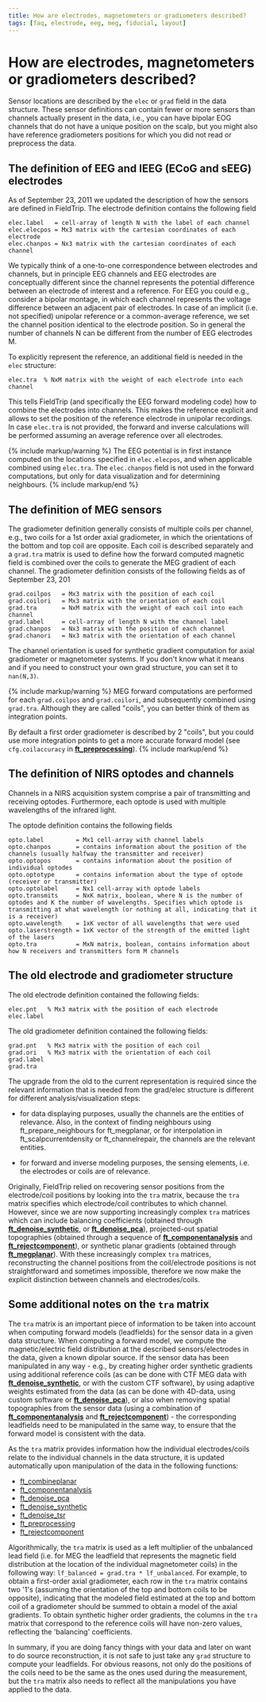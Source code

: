 ```yaml
---
title: How are electrodes, magnetometers or gradiometers described?
tags: [faq, electrode, eeg, meg, fiducial, layout]
---
```


# How are electrodes, magnetometers or gradiometers described?

Sensor locations are described by the `elec` or `grad` field in the data structure. These sensor definitions can contain fewer or more sensors than channels actually present in the data, i.e., you can have bipolar EOG channels that do not have a unique position on the scalp, but you might also have reference gradiometers positions for which you did not read or preprocess the data.

## The definition of EEG and IEEG (ECoG and sEEG) electrodes

As of September 23, 2011 we updated the description of how the sensors are defined in FieldTrip. The electrode definition contains the following field

    elec.label   = cell-array of length N with the label of each channel
    elec.elecpos = Mx3 matrix with the cartesian coordinates of each electrode
    elec.chanpos = Nx3 matrix with the cartesian coordinates of each channel

We typically think of a one-to-one correspondence between electrodes and channels, but in principle EEG channels and EEG electrodes are conceptually different since the channel represents the potential difference between an electrode of interest and a reference. For EEG you could e.g., consider a bipolar montage, in which each channel represents the voltage difference between an adjacent pair of electrodes. In case of an implicit (i.e. not specified) unipolar reference or a common-average reference, we set the channel position identical to the electrode position. So in general the number of channels N can be different from the number of EEG electrodes M.

To explicitly represent the reference, an additional field is needed in the `elec` structure:

    elec.tra  % NxM matrix with the weight of each electrode into each channel

This tells FieldTrip (and specifically the EEG forward modeling code) how to combine the electrodes into channels. This makes the reference explicit and allows to set the position of the reference electrode in unipolar recordings. In case `elec.tra` is not provided, the forward and inverse calculations will be performed assuming an average reference over all electrodes.

{% include markup/warning %}
The EEG potential is in first instance computed on the locations specified in `elec.elecpos`, and when applicable combined using `elec.tra`. The `elec.chanpos` field is not used in the forward computations, but only for data visualization and for determining neighbours.
{% include markup/end %}

## The definition of MEG sensors

The gradiometer definition generally consists of multiple coils per channel, e.g., two coils for a 1st order axial gradiometer, in which the orientations of the bottom and top coil are opposite. Each coil is described separately and a `grad.tra` matrix is used to define how the forward computed magnetic field is combined over the coils to generate the MEG gradient of each channel. The gradiometer definition consists of the following fields as of September 23, 201

    grad.coilpos   = Mx3 matrix with the position of each coil
    grad.coilori   = Mx3 matrix with the orientation of each coil
    grad.tra       = NxM matrix with the weight of each coil into each channel
    grad.label     = cell-array of length N with the channel label
    grad.chanpos   = Nx3 matrix with the position of each channel
    grad.chanori   = Nx3 matrix with the orientation of each channel

The channel orientation is used for synthetic gradient computation for axial gradiometer or magnetometer systems. If you don't know what it means and if you need to construct your own grad structure, you can set it to `nan(N,3)`.

{% include markup/warning %}
MEG forward computations are performed for each `grad.coilpos` and `grad.coilori`, and subsequently combined using `grad.tra`. Although they are called "coils", you can better think of them as integration points.

By default a first order gradiometer is described by 2 "coils", but you could use more integration points to get a more accurate forward model (see `cfg.coilaccuracy` in **[ft_preprocessing](/reference/ft_preprocessing)**).
{% include markup/end %}

## The definition of NIRS optodes and channels

Channels in a NIRS acquisition system comprise a pair of transmitting and receiving optodes. Furthermore, each optode is used with multiple wavelengths of the infrared light.

The optode definition contains the following fields

    opto.label         = Mx1 cell-array with channel labels
    opto.chanpos       = contains information about the position of the channels (usually halfway the transmitter and receiver)
    opto.optopos       = contains information about the position of individual optodes
    opto.optotype      = contains information about the type of optode (receiver or transmitter)
    opto.optolabel     = Nx1 cell-array with optode labels
    opto.transmits     = NxK matrix, boolean, where N is the number of optodes and K the number of wavelengths. Specifies which optode is transmitting at what wavelength (or nothing at all, indicating that it is a receiver)
    opto.wavelength    = 1xK vector of all wavelengths that were used
    opto.laserstrength = 1xK vector of the strength of the emitted light of the lasers
    opto.tra           = MxN matrix, boolean, contains information about how N receivers and transmitters form M channels

## The old electrode and gradiometer structure

The old electrode definition contained the following fields:

    elec.pnt   % Mx3 matrix with the position of each electrode
    elec.label

The old gradiometer definition contained the following fields:

    grad.pnt   % Mx3 matrix with the position of each coil
    grad.ori   % Mx3 matrix with the orientation of each coil
    grad.label
    grad.tra

The upgrade from the old to the current representation is required since the relevant information that is needed from the grad/elec structure is different for different analysis/visualization steps:

- for data displaying purposes, usually the channels are the entities of relevance. Also, in the context of finding neighbours using ft_prepare_neighbours for ft_megplanar, or for interpolation in ft_scalpcurrentdensity or ft_channelrepair, the channels are the relevant entities.

- for forward and inverse modeling purposes, the sensing elements, i.e. the electrodes or coils are of relevance.

Originally, FieldTrip relied on recovering sensor positions from the electrode/coil positions by looking into the `tra` matrix, because the `tra` matrix specifies which electrode/coil contributes to which channel. However, since we are now supporting increasingly complex `tra` matrices which can include balancing coefficients (obtained through **[ft_denoise_synthetic](/reference/ft_denoise_synthetic)**, or **[ft_denoise_pca](/reference/ft_denoise_pca)**), projected-out spatial topographies (obtained through a sequence of **[ft_componentanalysis](/reference/ft_componentanalysis)** and **[ft_rejectcomponent](/reference/ft_rejectcomponent)**), or synthetic planar gradients (obtained through **[ft_megplanar](/reference/ft_megplanar)**). With these increasingly complex `tra` matrices, reconstructing the channel positions from the coil/electrode positions is not straightforward and sometimes impossible, therefore we now make the explicit distinction between channels and electrodes/coils.

## Some additional notes on the `tra` matrix

The `tra` matrix is an important piece of information to be taken into account when computing forward models (leadfields) for the sensor data in a given data structure. When computing a forward model, we compute the magnetic/electric field distribution at the described sensors/electrodes in the data, given a known dipolar source. If the sensor data has been manipulated in any way - e.g., by creating higher order synthetic gradients using additional  reference coils (as can be done with CTF MEG data with **[ft_denoise_synthetic](/reference/ft_denoise_synthetic)**, or with the custom CTF software), by using adaptive weights estimated from the data (as can be done with 4D-data, using custom software or **[ft_denoise_pca](/reference/ft_denoise_pca)**), or also when removing spatial topographies from the sensor data (using a combination of **[ft_componentanalysis](/reference/ft_componentanalysis)** and **[ft_rejectcomponent](/reference/ft_rejectcomponent)**) - the corresponding leadfields need to be manipulated in the same way, to ensure that the forward model is consistent with the data.

As the `tra` matrix provides information how the individual electrodes/coils relate to the individual channels in the data structure, it is updated automatically upon manipulation of the data in the following functions:

- [ft_combineplanar](/reference/ft_c/bineplanar)
- [ft_componentanalysis](/reference/ft_c/ponentanalysis)
- [ft_denoise_pca](/reference/denoise_pca)
- [ft_denoise_synthetic](/reference/denoise_synthetic)
- [ft_denoise_tsr](/reference/denoise_tsr)
- [ft_preprocessing](/reference/preprocessing)
- [ft_rejectcomponent](/reference/ft_rejectc/ponent)

Algorithmically, the `tra` matrix is used as a left multiplier of the unbalanced lead field (i.e. for MEG the leadfield that represents the magnetic field distribution at the location of the individual magnetometer coils) in the following way: `lf_balanced = grad.tra * lf_unbalanced`. For example, to obtain a first-order axial gradiometer, each row in the `tra` matrix contains two '1's (assuming the orientation of the top and bottom coils to be opposite), indicating that the modeled field estimated at the top and bottom coil of a gradiometer should be summed to obtain a model of the axial gradients. To obtain synthetic higher order gradients, the columns in the `tra` matrix that correspond to the reference coils will have non-zero values, reflecting the 'balancing' coefficients.

In summary, if you are doing fancy things with your data and later on want to do source reconstruction, it is not safe to just take any `grad` structure to compute your leadfields. For obvious reasons, not only do the positions of the coils need to be the same as the ones used during the measurement, but the `tra` matrix also needs to reflect all the manipulations you have applied to the data.
